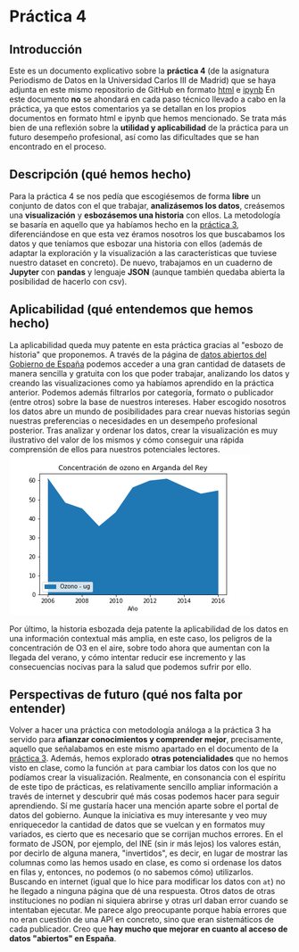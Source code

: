 # Práctica 4
## Introducción
Este es un documento explicativo sobre la **práctica 4** (de la asignatura Periodismo de Datos en la Universidad Carlos III de Madrid) que se haya adjunta en este mismo repositorio de GitHub en formato [html](https://github.com/Pontedatos/RaquelSG99/blob/master/python-api-libre-pandas.html) e [ipynb](https://github.com/Pontedatos/RaquelSG99/blob/master/python-api-libre-pandas.ipynb)
En este documento **no** se ahondará en cada paso técnico llevado a cabo en la práctica, ya que estos comentarios ya se detallan en los propios documentos en formato html e ipynb que hemos mencionado. Se trata más bien de una reflexión sobre la **utilidad y aplicabilidad** de la práctica para un futuro desempeño profesional, así como las dificultades que se han encontrado en el proceso.
## Descripción (qué hemos hecho)
Para la práctica 4 se nos pedía que escogiésemos de forma **libre** un conjunto de datos con el que trabajar, **analizásemos los datos**, creásemos una **visualización** y **esbozásemos una historia** con ellos. La metodología se basaría en aquello que ya habíamos hecho en la [práctica 3](https://github.com/Pontedatos/RaquelSG99/blob/master/python-api-covid19-pandas%20(1).ipynb), diferenciándose en que esta vez éramos nosotros los que buscabamos los datos y que teníamos que esbozar una historia con ellos (además de adaptar la exploración y la visualización a las características que tuviese nuestro dataset en concreto). De nuevo, trabajamos en un cuaderno de **Jupyter** con **pandas** y lenguaje **JSON** (aunque también quedaba abierta la posibilidad de hacerlo con csv).
## Aplicabilidad (qué entendemos que hemos hecho)
La aplicabilidad queda muy patente en esta práctica gracias al "esbozo de historia" que proponemos. A través de la página de [datos abiertos del Gobierno de España](https://datos.gob.es/es) podemos acceder a una gran cantidad de datasets de manera sencilla y gratuita con los que poder trabajar, analizando los datos y creando las visualizaciones como ya habíamos aprendido en la práctica anterior. Podemos además filtrarlos por categoría, formato o publicador (entre otros) sobre la base de nuestros intereses. Haber escogido nosotros los datos abre un mundo de posibilidades para crear nuevas historias según nuestras preferencias o necesidades en un desempeño profesional posterior. Tras analizar y ordenar los datos, crear la visualización es muy ilustrativo del valor de los mismos y cómo conseguir una rápida comprensión de ellos para nuestros potenciales lectores. 
![Concentración de ozono en Arganda del Rey](https://github.com/Pontedatos/RaquelSG99/blob/master/practica-4.png)

Por último, la historia esbozada deja patente la aplicabilidad de los datos en una información contextual más amplia, en este caso, los peligros de la concentración de O3 en el aire, sobre todo ahora que aumentan con la llegada del verano, y cómo intentar reducir ese incremento y las consecuencias nocivas para la salud que podemos sufrir por ello.
## Perspectivas de futuro (qué nos falta por entender)
Volver a hacer una práctica con metodología análoga a la práctica 3 ha servido para **afianzar conocimientos y comprender mejor**, precisamente, aquello que señalabamos en este mismo apartado en el documento de la [práctica 3](https://github.com/Pontedatos/RaquelSG99/blob/master/practica-3.md). Además, hemos explorado **otras potencialidades** que no hemos visto en clase, como la función `at` para cambiar los datos con los que no podíamos crear la visualización. Realmente, en consonancia con el espíritu de este tipo de prácticas, es relativamente sencillo ampliar información a través de internet y descubrir qué más cosas podemos hacer para seguir aprendiendo.
Sí me gustaría hacer una mención aparte sobre el portal de datos del gobierno. Aunque la iniciativa es muy interesante y veo muy enriquecedor la cantidad de datos que se vuelcan y en formatos muy variados, es cierto que es necesario que se corrijan muchos errores. En el formato de JSON, por ejemplo, del INE (sin ir más lejos) los valores están, por decirlo de alguna manera, "invertidos", es decir, en lugar de mostrar las columnas como las hemos usado en clase, es como si ordenase los datos en filas y, entonces, no podemos (o no sabemos cómo) utilizarlos. Buscando en internet (igual que lo hice para modificar los datos con `at`) no he llegado a ninguna página que dé una respuesta. Otros datos de otras instituciones no podían ni siquiera abrirse y otras url daban error cuando se intentaban ejecutar. Me parece algo preocupante porque había errores que no eran cuestión de una API en concreto, sino que eran sistemáticos de cada publicador. Creo que **hay mucho que mejorar en cuanto al acceso de datos "abiertos" en España**.
